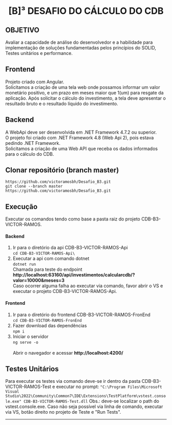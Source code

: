 <h1 align="center">
  [B]³ DESAFIO DO CÁLCULO DO CDB
</h1>

## OBJETIVO
<p>
Avaliar a capacidade de análise do desenvolvedor e a habilidade para implementação de soluções fundamentadas pelos princípios do SOLID, Testes unitários e performance.
</p>
<p>

## Frontend
Projeto criado com Angular.<br>
Solicitamos a criação de uma tela web onde possamos informar um valor monetário positivo, e um prazo em meses maior que 1(um) para resgate da aplicação. Após solicitar o cálculo do investimento, a tela deve apresentar o resultado bruto e o resultado líquido do investimento.
</p>
<p>

## Backend
A WebApi deve ser desenvolvida em .NET Framework 4.7.2 ou superior.<br>
O projeto foi criado com .NET Framework 4.8 (Web Api 2), pois estava pedindo .NET Framework.<br>
Solicitamos a criação de uma Web API que receba os dados informados para o cálculo do CDB.
</p>

## Clonar repositório (branch master)
```https://github.com/victoramosbh/Desafio_B3.git```<br>
```git clone --branch master https://github.com/victoramosbh/Desafio_B3.git```

## Execução

Executar os comandos tendo como base a pasta raiz do projeto CDB-B3-VICTOR-RAMOS.

#### Backend
1. Ir para o diretório da api CDB-B3-VICTOR-RAMOS-Api<br>
 ```cd CDB-B3-VICTOR-RAMOS-Api\```
2. Executar a api com comando dotnet<br>
```dotnet run``` <br>
Chamada para teste do endpoint  **http://localhost:63160/api/investimentos/calcularcdb/?valor=10000&meses=3** <br>
Caso ocorrer alguma falha ao executar via comando, favor abrir o VS e executar o projeto CDB-B3-VICTOR-RAMOS-Api.


#### Frontend
1. Ir para o diretório do frontend CDB-B3-VICTOR-RAMOS-FronEnd<br>
 ```cd CDB-B3-VICTOR-RAMOS-FronEnd```
2. Fazer download das dependências<br>
```npm i```
3. Iniciar o servidor <br>
```ng serve -o```<br><br>
Abrir o navegador e acessar **http://localhost:4200/**


## Testes Unitários
Para executar os testes via comando deve-se ir dentro da pasta CDB-B3-VICTOR-RAMOS-Test e executar no prompt:
```"C:\Program Files\Microsoft Visual Studio\2022\Community\Common7\IDE\Extensions\TestPlatform\vstest.console.exe" CDB-B3-VICTOR-RAMOS-Test.dll```
Obs.: deve-se localizar o path do vstest.console.exe.
Caso não seja possível via linha de comando, executar via VS, botão direito no projeto de Teste e "Run Tests".
<hr>
